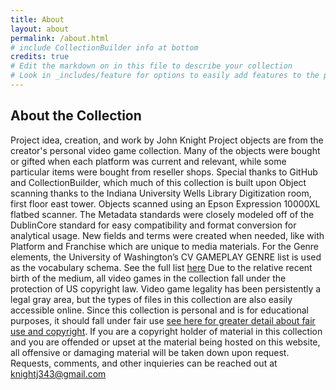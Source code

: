 ```yaml
---
title: About
layout: about
permalink: /about.html
# include CollectionBuilder info at bottom
credits: true
# Edit the markdown on in this file to describe your collection
# Look in _includes/feature for options to easily add features to the page
---
```

## About the Collection

Project idea, creation, and work by John Knight 
Project objects are from the creator's personal video game collection. Many of the objects were bought or gifted when each platform was current and relevant, while some particular items were bought from reseller shops. 
Special thanks to GitHub and CollectionBuilder, which much of this collection is built upon
Object scanning thanks to the Indiana University Wells Library Digitization room, first floor east tower. Objects scanned using an Epson Expression 10000XL flatbed scanner.
The Metadata standards were closely modeled off of the DublinCore standard for easy compatibility and format conversion for analytical usage. New fields and terms were created when needed, like with Platform and Franchise which are unique to media materials. 
For the Genre elements, the University of Washington’s CV GAMEPLAY GENRE list is used as the vocabulary schema. See the full list [here](https://cpb-us-e1.wpmucdn.com/sites.uw.edu/dist/2/3760/files/2019/09/VGMS_CV_Genre_v.1.1_20150622.pdf)
Due to the relative recent birth of the medium, all video games in the collection fall under the protection of US copyright law. Video game legality has been persistently a legal gray area, but the types of files in this collection are also easily accessible online. Since this collection is personal and is for educational purposes, it should fall under fair use [see here for greater detail about fair use and copyright](https://guides.library.cornell.edu/ld.php?content_id=63936868). If you are a copyright holder of material in this collection and you are offended or upset at the material being hosted on this website, all offensive or damaging material will be taken down upon request. 
Requests, comments, and other inquieries can be reached out at knightj343@gmail.com 
